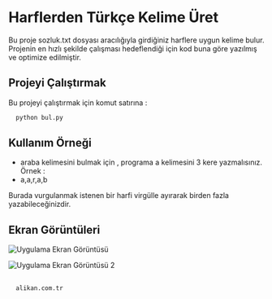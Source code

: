 
# Harflerden Türkçe Kelime Üret

Bu proje sozluk.txt dosyası aracılığıyla girdiğiniz harflere uygun kelime bulur. Projenin en hızlı şekilde çalışması hedeflendiği için kod buna göre yazılmış ve optimize edilmiştir.

## Projeyi Çalıştırmak

Bu projeyi çalıştırmak için komut satırına :

```bash
  python bul.py
```

  
## Kullanım Örneği

- araba kelimesini bulmak için , programa a kelimesini 3 kere yazmalısınız. Örnek :
- a,a,r,a,b

Burada vurgulanmak istenen bir harfi virgülle ayırarak birden fazla yazabileceğinizdir.


  
## Ekran Görüntüleri

![Uygulama Ekran Görüntüsü](https://i.ibb.co/pL2xDKB/orn1.png)

![Uygulama Ekran Görüntüsü 2](https://i.ibb.co/ZLtd4xS/orn2.png)

## 

```bash
  alikan.com.tr
```

  
